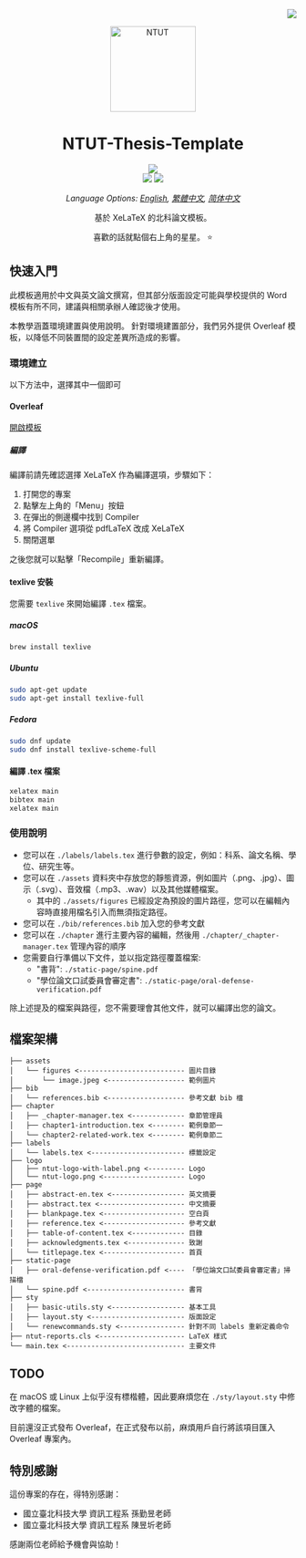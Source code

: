 <div align="right">

[![](https://img.shields.io/badge/license-MIT-green)](./LICENSE)

</div>

<!-- Logo -->
<p align="center">
    <img src="https://sec.ntut.edu.tw/var/file/27/1027/img/920/916415378.jpg" alt="NTUT" height="150px">
</p>

</div>

<!-- Title and Description -->
<div align="center">

# NTUT-Thesis-Template

![](https://img.shields.io/badge/LaTeX%202%CE%B5-3.14159265-blueviolet?logo=latex&style=flat-square)
<br>
![](https://img.shields.io/badge/Platform-Windows%20%7C%20macOS%20%7C%20Linux-lightgrey.svg?style=flat-square)
[![](https://img.shields.io/badge/Overleaf%20-Open%20as%20Template-46a247?logo=overleaf&style=flat-square)]()

*Language Options: [English](README.md), [繁體中文](README-zh-TW.md), [简体中文](README-zh.md)*

基於 XeLaTeX 的北科論文模板。

喜歡的話就點個右上角的星星。 ⭐

</div>

## 快速入門

此模板適用於中文與英文論文撰寫，但其部分版面設定可能與學校提供的 Word 模板有所不同，建議與相關承辦人確認後才使用。

本教學涵蓋環境建置與使用說明。
針對環境建置部分，我們另外提供 Overleaf 模板，以降低不同裝置間的設定差異所造成的影響。

### 環境建立

以下方法中，選擇其中一個即可

#### Overleaf

[開啟模板]()

##### 編譯

編譯前請先確認選擇 XeLaTeX 作為編譯選項，步驟如下：

1. 打開您的專案
2. 點擊左上角的「Menu」按鈕
3. 在彈出的側邊欄中找到 Compiler
4. 將 Compiler 選項從 pdfLaTeX 改成 XeLaTeX
5. 關閉選單

之後您就可以點擊「Recompile」重新編譯。

#### texlive 安裝

您需要 `texlive` 來開始編譯 `.tex` 檔案。

##### macOS

```bash
brew install texlive
```

##### Ubuntu

```bash
sudo apt-get update
sudo apt-get install texlive-full
```

##### Fedora

```bash
sudo dnf update
sudo dnf install texlive-scheme-full
```

#### 編譯 .tex 檔案

```bash
xelatex main
bibtex main
xelatex main
```

### 使用說明

- 您可以在 `./labels/labels.tex` 進行參數的設定，例如：科系、論文名稱、學位、研究生等。
- 您可以在 `./assets` 資料夾中存放您的靜態資源，例如圖片（.png、.jpg）、圖示（.svg）、音效檔（.mp3、.wav）以及其他媒體檔案。
    - 其中的 `./assets/figures` 已經設定為預設的圖片路徑，您可以在編輯內容時直接用檔名引入而無須指定路徑。
- 您可以在 `./bib/references.bib` 加入您的參考文獻
- 您可以在 `./chapter` 進行主要內容的編輯，然後用 `./chapter/_chapter-manager.tex` 管理內容的順序
- 您需要自行準備以下文件，並以指定路徑覆蓋檔案:
    - "書背": `./static-page/spine.pdf`
    - "學位論文口試委員會審定書": `./static-page/oral-defense-verification.pdf`

除上述提及的檔案與路徑，您不需要理會其他文件，就可以編譯出您的論文。

## 檔案架構

```
├── assets
│   └── figures <-------------------------- 圖片目錄
│       └── image.jpeg <------------------- 範例圖片
├── bib
│   └── references.bib <------------------- 參考文獻 bib 檔
├── chapter
│   ├── _chapter-manager.tex <------------- 章節管理員
│   ├── chapter1-introduction.tex <-------- 範例章節一
│   └── chapter2-related-work.tex <-------- 範例章節二
├── labels
│   └── labels.tex <----------------------- 標籤設定
├── logo
│   ├── ntut-logo-with-label.png <--------- Logo
│   └── ntut-logo.png <-------------------- Logo
├── page
│   ├── abstract-en.tex <------------------ 英文摘要
│   ├── abstract.tex <--------------------- 中文摘要
│   ├── blankpage.tex <-------------------- 空白頁
│   ├── reference.tex <-------------------- 參考文獻
│   ├── table-of-content.tex <------------- 目錄
│   ├── acknowledgments.tex <-------------- 致謝
│   └── titlepage.tex <-------------------- 首頁
├── static-page
│   ├── oral-defense-verification.pdf <---- 「學位論文口試委員會審定書」掃描檔
│   └── spine.pdf <------------------------ 書背
├── sty
│   ├── basic-utils.sty <------------------ 基本工具
│   ├── layout.sty <----------------------- 版面設定
│   └── renewcommands.sty <---------------- 針對不同 labels 重新定義命令
├── ntut-reports.cls <--------------------- LaTeX 樣式
└── main.tex <----------------------------- 主要文件
```

## TODO

在 macOS 或 Linux 上似乎沒有標楷體，因此要麻煩您在 `./sty/layout.sty` 中修改字體的檔案。

目前還沒正式發布 Overleaf，在正式發布以前，麻煩用戶自行將該項目匯入 Overleaf 專案內。

## 特別感謝

這份專案的存在，得特別感謝：

- 國立臺北科技大學 資訊工程系 孫勤昱老師
- 國立臺北科技大學 資訊工程系 陳昱圻老師

感謝兩位老師給予機會與協助！
